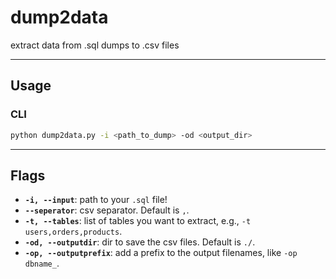 # dump2data
extract data from .sql dumps to .csv files

-----

## Usage
### CLI

```bash
python dump2data.py -i <path_to_dump> -od <output_dir>
```

-----

## Flags
  * **`-i, --input`**: path to your `.sql` file!
  * **`--seperator`**: csv separator. Default is `,`.
  * **`-t, --tables`**: list of tables you want to extract, e.g., `-t users,orders,products`.
  * **`-od, --outputdir`**: dir to save the csv files. Default is `./`.
  * **`-op, --outputprefix`**: add a prefix to the output filenames, like `-op dbname_`.